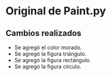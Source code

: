 
# Original de Paint.py

## Cambios realizados
- Se agregó el color morado.  
- Se agregó la figura triángulo.  
- Se agregó la figura rectángulo.  
- Se agregó la figura círculo.  

